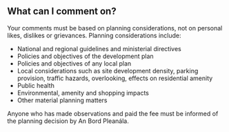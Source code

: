 ##  What can I comment on?

Your comments must be based on planning considerations, not on personal likes,
dislikes or grievances. Planning considerations include:

  * National and regional guidelines and ministerial directives 
  * Policies and objectives of the development plan 
  * Policies and objectives of any local plan 
  * Local considerations such as site development density, parking provision, traffic hazards, overlooking, effects on residential amenity 
  * Public health 
  * Environmental, amenity and shopping impacts 
  * Other material planning matters 

Anyone who has made observations and paid the fee must be informed of the
planning decision by An Bord Pleanála.
